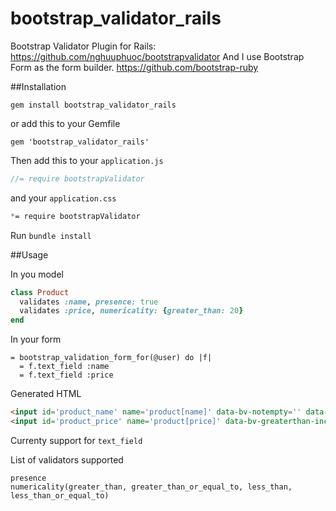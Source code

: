 bootstrap_validator_rails
=========================

Bootstrap Validator Plugin for Rails: https://github.com/nghuuphuoc/bootstrapvalidator
And I use Bootstrap Form as the form builder. https://github.com/bootstrap-ruby

##Installation
```
gem install bootstrap_validator_rails
```
or add this to your Gemfile
```
gem 'bootstrap_validator_rails'
```

Then add this to your `application.js`
```javascript
//= require bootstrapValidator
```

and your `application.css`

```css
*= require bootstrapValidator
```
Run `bundle install`

##Usage

In you model

```ruby
class Product
  validates :name, presence: true
  validates :price, numericality: {greater_than: 20}
end
```

In your form

```haml
= bootstrap_validation_form_for(@user) do |f|
  = f.text_field :name
  = f.text_field :price
```

Generated HTML

```html
<input id='product_name' name='product[name]' data-bv-notempty='' data-bv-notempty-message='cannot be blank'/> 
<input id='product_price' name='product[price]' data-bv-greaterthan-inclusive='false' data-bv-greaterthan-value='20' />
```

Currenty support for `text_field`

List of validators supported
```
presence
numericality(greater_than, greater_than_or_equal_to, less_than, less_than_or_equal_to)
```

